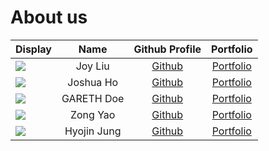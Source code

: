 # About us


Display |    Name     |              Github Profile              | Portfolio 
--------|:-----------:|:----------------------------------------:|:---------:
![](https://www.google.com/url?sa=i&url=https%3A%2F%2Fwww.nationalgeographic.com%2Fanimals%2Fmammals%2Ffacts%2Fdomestic-cat&psig=AOvVaw0h1oKdH4MW00nu2-jCVMT5&ust=1709970657610000&source=images&cd=vfe&opi=89978449&ved=0CBMQjRxqFwoTCOj10J6X5IQDFQAAAAAdAAAAABAI) |   Joy Liu   | [Github](https://github.com/liuzehui03)  | [Portfolio](docs/team/johndoe.md)
![](https://via.placeholder.com/100.png?text=Photo) |  Joshua Ho  | [Github](https://github.com/joshuahoky)  | [Portfolio](docs/team/johndoe.md)
![](https://www.google.com/url?sa=i&url=https%3A%2F%2Fwww.thesprucepets.com%2Fabout-tuxedo-cats-554695&psig=AOvVaw0C_GqS3DVZWNcXkFONc6FM&ust=1709970666751000&source=images&cd=vfe&opi=89978449&ved=0CBMQjRxqFwoTCNi3kqOX5IQDFQAAAAAdAAAAABAE) | GARETH Doe  |      [Github](https://github.com/)       | [Portfolio](docs/team/johndoe.md)
![](https://via.placeholder.com/100.png?text=Photo) |  Zong Yao   |      [Github](https://github.com/)       | [Portfolio](docs/team/johndoe.md)
![](https://via.placeholder.com/100.png?text=Photo) | Hyojin Jung | [Github](https://github.com/hailey-jung) | [Portfolio](docs/team/johndoe.md)

